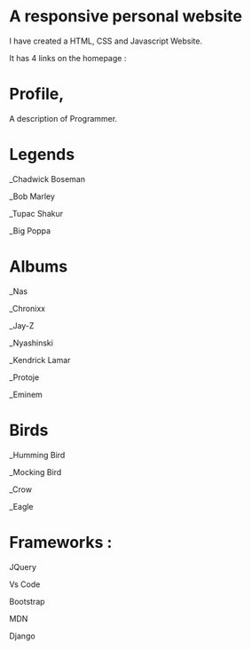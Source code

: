 # A responsive personal website

I have created a HTML, CSS and Javascript Website.

It has 4 links on the homepage :

  # Profile,
   
   A description of Programmer.

  # Legends

   _Chadwick Boseman

   _Bob Marley

   _Tupac Shakur

   _Big Poppa

  # Albums

   _Nas

   _Chronixx

   _Jay-Z

   _Nyashinski

   _Kendrick Lamar

   _Protoje

   _Eminem

  # Birds

   _Humming Bird

   _Mocking Bird

   _Crow

   _Eagle

# Frameworks :

  JQuery

  Vs Code

  Bootstrap

  MDN

  Django

